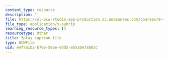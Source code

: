 ```yaml
---
content_type: resource
description: ''
file: https://ol-ocw-studio-app-production.s3.amazonaws.com/courses/9-40-introduction-to-neural-computation-spring-2018/e4f7a1b2b79656ae9bd58a510e7ab03c_r1VX3WXrYUw.vtt
file_type: application/x-subrip
learning_resource_types: []
resourcetype: Other
title: 3play caption file
type: OCWFile
uid: e4f7a1b2-b796-56ae-9bd5-8a510e7ab03c
---
```

